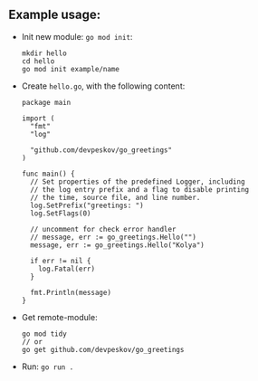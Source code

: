 ## Example usage:

- Init new module: `go mod init`:
  ```
  mkdir hello
  cd hello
  go mod init example/name
  ```
- Create `hello.go`, with the following content:
  ```
  package main

  import (
    "fmt"
    "log"

    "github.com/devpeskov/go_greetings"
  )

  func main() {
    // Set properties of the predefined Logger, including
    // the log entry prefix and a flag to disable printing
    // the time, source file, and line number.
    log.SetPrefix("greetings: ")
    log.SetFlags(0)

    // uncomment for check error handler
    // message, err := go_greetings.Hello("")
    message, err := go_greetings.Hello("Kolya")

    if err != nil {
      log.Fatal(err)
    }

    fmt.Println(message)
  }
  ```
- Get remote-module:
  ```
  go mod tidy
  // or
  go get github.com/devpeskov/go_greetings
  ```
- Run: `go run .`
